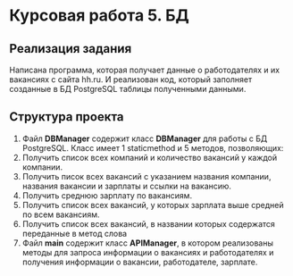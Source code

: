 # Курсовая работа 5. БД

## Реализация задания
Написана программа, которая получает данные о работодателях и их вакансиях с сайта hh.ru. 
И реализован код, который заполняет созданные в БД PostgreSQL таблицы полученными данными.
## Структура проекта
1. Файл **DBManager** содержит класс **DBManager**  для работы с БД PostgreSQL. Класс имеет 1 staticmethod и 5 методов, позволяющих:
2. Получить список всех компаний и  количество вакансий у каждой компании.
3. Получить писок всех вакансий с указанием названия компании, названия вакансии и зарплаты и ссылки на вакансию.
4. Получить среднюю зарплату по вакансиям.
5. Получить  список всех вакансий, у которых зарплата выше средней по всем вакансиям.
6. Получить список всех вакансий, в названии которых содержатся переданные в метод слова
7. Файл **main** содержит класс **APIManager**, в котором
   реализованы методы для запроса информации о вакансиях и работодателях и получения информации о вакансии, работодателе, зарплате.
